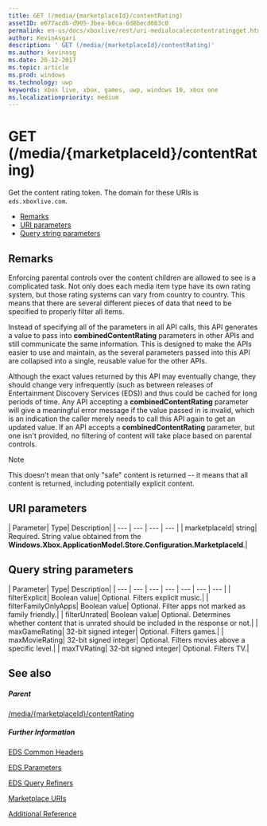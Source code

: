 ```yaml
---
title: GET (/media/{marketplaceId}/contentRating)
assetID: e677acdb-d905-3bea-b0ca-6d8becd663c0
permalink: en-us/docs/xboxlive/rest/uri-medialocalecontentratingget.html
author: KevinAsgari
description: ' GET (/media/{marketplaceId}/contentRating)'
ms.author: kevinasg
ms.date: 20-12-2017
ms.topic: article
ms.prod: windows
ms.technology: uwp
keywords: xbox live, xbox, games, uwp, windows 10, xbox one
ms.localizationpriority: medium
---
```



# GET (/media/{marketplaceId}/contentRating)
Get the content rating token. 
The domain for these URIs is `eds.xboxlive.com`.
 
  * [Remarks](#ID4EV)
  * [URI parameters](#ID4ELB)
  * [Query string parameters](#ID4EWB)
 
<a id="ID4EV"></a>

 
## Remarks
 
Enforcing parental controls over the content children are allowed to see is a complicated task. Not only does each media item type have its own rating system, but those rating systems can vary from country to country. This means that there are several different pieces of data that need to be specified to properly filter all items.
 
Instead of specifying all of the parameters in all API calls, this API generates a value to pass into **combinedContentRating** parameters in other APIs and still communicate the same information. This is designed to make the APIs easier to use and maintain, as the several parameters passed into this API are collapsed into a single, reusable value for the other APIs.
 
Although the exact values returned by this API may eventually change, they should change very infrequently (such as between releases of Entertainment Discovery Services (EDS)) and thus could be cached for long periods of time. Any API accepting a **combinedContentRating** parameter will give a meaningful error message if the value passed in is invalid, which is an indication the caller merely needs to call this API again to get an updated value. If an API accepts a **combinedContentRating** parameter, but one isn't provided, no filtering of content will take place based on parental controls. 

> [!NOTE] 
> This doesn't mean that only "safe" content is returned -- it means that all content is returned, including potentially explicit content. 


  
<a id="ID4ELB"></a>

 
## URI parameters
 
| Parameter| Type| Description| 
| --- | --- | --- | --- | 
| marketplaceId| string| Required. String value obtained from the <b>Windows.Xbox.ApplicationModel.Store.Configuration.MarketplaceId</b>.| 
  
<a id="ID4EWB"></a>

 
## Query string parameters
 
| Parameter| Type| Description| 
| --- | --- | --- | --- | --- | --- | --- | 
| filterExplicit| Boolean value| Optional. Filters explicit music.| 
| filterFamilyOnlyApps| Boolean value| Optional. Filter apps not marked as family friendly.| 
| filterUnrated| Boolean value| Optional. Determines whether content that is unrated should be included in the response or not.| 
| maxGameRating| 32-bit signed integer| Optional. Filters games.| 
| maxMovieRating| 32-bit signed integer| Optional. Filters movies above a specific level.| 
| maxTVRating| 32-bit signed integer| Optional. Filters TV.| 
  
<a id="ID4E5D"></a>

 
## See also
 
<a id="ID4EAE"></a>

 
##### Parent 

[/media/{marketplaceId}/contentRating](uri-medialocalecontentrating.md)

  
<a id="ID4EKE"></a>

 
##### Further Information 

[EDS Common Headers](../../additional/edscommonheaders.md)

 [EDS Parameters](../../additional/edsparameters.md)

 [EDS Query Refiners](../../additional/edsqueryrefiners.md)

 [Marketplace URIs](atoc-reference-marketplace.md)

 [Additional Reference](../../additional/atoc-xboxlivews-reference-additional.md)

   